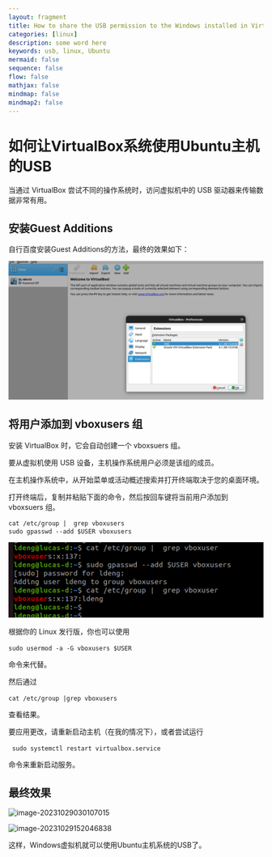 ```yaml
---
layout: fragment
title: How to share the USB permission to the Windows installed in VirtualBox 
categories: [linux]
description: some word here
keywords: usb, linux, Ubuntu
mermaid: false
sequence: false
flow: false
mathjax: false
mindmap: false
mindmap2: false
---
```




# 如何让VirtualBox系统使用Ubuntu主机的USB

当通过 VirtualBox 尝试不同的操作系统时，访问虚拟机中的 USB 驱动器来传输数据非常有用。



## 安装Guest Additions

自行百度安装Guest Additions的方法，最终的效果如下：

![image-20231029003651335](https://raw.githubusercontent.com/KingofHubGit/ImageFactory/main/Public/image-20231029003651335.png)





## 将用户添加到 vboxusers 组

安装 VirtualBox 时，它会自动创建一个 vboxsuers 组。

要从虚拟机使用 USB 设备，主机操作系统用户必须是该组的成员。

在主机操作系统中，从开始菜单或活动概述搜索并打开终端取决于您的桌面环境。

打开终端后，复制并粘贴下面的命令，然后按回车键将当前用户添加到 vboxsuers 组。


```
cat /etc/group |  grep vboxusers
sudo gpasswd --add $USER vboxusers
```

![image-20231029003749391](https://raw.githubusercontent.com/KingofHubGit/ImageFactory/main/Public/image-20231029003749391.png)

根据你的 Linux 发行版，你也可以使用

 ```sudo usermod -a -G vboxusers $USER```

 命令来代替。



然后通过

``` cat /etc/group |grep vboxusers ```

查看结果。



要应用更改，请重新启动主机（在我的情况下），或者尝试运行

``` sudo systemctl restart virtualbox.service``` 

命令来重新启动服务。



## 最终效果



![image-20231029030107015](https://raw.githubusercontent.com/KingofHubGit/ImageFactory/main/Public/image-20231029030107015.png)



![image-20231029152046838](https://raw.githubusercontent.com/KingofHubGit/ImageFactory/main/Public/image-20231029152046838.png)



这样，Windows虚拟机就可以使用Ubuntu主机系统的USB了。

